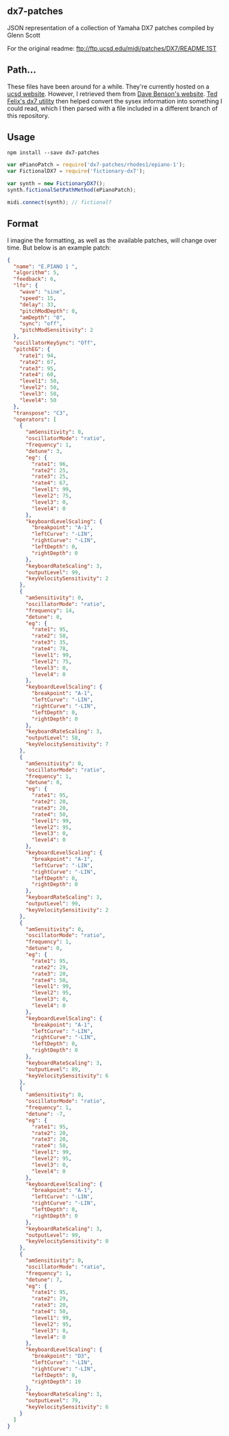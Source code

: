 ## dx7-patches

JSON representation of a collection of Yamaha DX7 patches compiled by Glenn Scott

For the original readme: ftp://ftp.ucsd.edu/midi/patches/DX7/README.1ST

## Path...

These files have been around for a while. They're currently hosted on a [ucsd website](ftp://ftp.ucsd.edu/midi/patches/DX7/). However, I retrieved them from [Dave Benson's website](https://homepages.abdn.ac.uk/mth192/pages/html/dx7.html#patches). [Ted Felix's dx7 utility](http://tedfelix.com/yamaha-dx7/index.html) then helped convert the sysex information into something I could read, which I then parsed with a file included in a different branch of this repository.


## Usage

`npm install --save dx7-patches`

```javascript
var ePianoPatch = require('dx7-patches/rhodes1/epiano-1');
var FictionalDX7 = require('fictionary-dx7');

var synth = new FictionaryDX7();
synth.fictionalSetPathMethod(ePianoPatch);

midi.connect(synth); // fictional?
```

## Format

I imagine the formatting, as well as the available patches, will change over time. But below is an example patch:

```json
{
  "name": "E.PIANO 1 ",
  "algorithm": 5,
  "feedback": 6,
  "lfo": {
    "wave": "sine",
    "speed": 15,
    "delay": 33,
    "pitchModDepth": 0,
    "amDepth": "0",
    "sync": "off",
    "pitchModSensitivity": 2
  },
  "oscillatorKeySync": "Off",
  "pitchEG": {
    "rate1": 94,
    "rate2": 67,
    "rate3": 95,
    "rate4": 60,
    "level1": 50,
    "level2": 50,
    "level3": 50,
    "level4": 50
  },
  "transpose": "C3",
  "operators": [
    {
      "amSensitivity": 0,
      "oscillatorMode": "ratio",
      "frequency": 1,
      "detune": 3,
      "eg": {
        "rate1": 96,
        "rate2": 25,
        "rate3": 25,
        "rate4": 67,
        "level1": 99,
        "level2": 75,
        "level3": 0,
        "level4": 0
      },
      "keyboardLevelScaling": {
        "breakpoint": "A-1",
        "leftCurve": "-LIN",
        "rightCurve": "-LIN",
        "leftDepth": 0,
        "rightDepth": 0
      },
      "keyboardRateScaling": 3,
      "outputLevel": 99,
      "keyVelocitySensitivity": 2
    },
    {
      "amSensitivity": 0,
      "oscillatorMode": "ratio",
      "frequency": 14,
      "detune": 0,
      "eg": {
        "rate1": 95,
        "rate2": 50,
        "rate3": 35,
        "rate4": 78,
        "level1": 99,
        "level2": 75,
        "level3": 0,
        "level4": 0
      },
      "keyboardLevelScaling": {
        "breakpoint": "A-1",
        "leftCurve": "-LIN",
        "rightCurve": "-LIN",
        "leftDepth": 0,
        "rightDepth": 0
      },
      "keyboardRateScaling": 3,
      "outputLevel": 58,
      "keyVelocitySensitivity": 7
    },
    {
      "amSensitivity": 0,
      "oscillatorMode": "ratio",
      "frequency": 1,
      "detune": 0,
      "eg": {
        "rate1": 95,
        "rate2": 20,
        "rate3": 20,
        "rate4": 50,
        "level1": 99,
        "level2": 95,
        "level3": 0,
        "level4": 0
      },
      "keyboardLevelScaling": {
        "breakpoint": "A-1",
        "leftCurve": "-LIN",
        "rightCurve": "-LIN",
        "leftDepth": 0,
        "rightDepth": 0
      },
      "keyboardRateScaling": 3,
      "outputLevel": 99,
      "keyVelocitySensitivity": 2
    },
    {
      "amSensitivity": 0,
      "oscillatorMode": "ratio",
      "frequency": 1,
      "detune": 0,
      "eg": {
        "rate1": 95,
        "rate2": 29,
        "rate3": 20,
        "rate4": 50,
        "level1": 99,
        "level2": 95,
        "level3": 0,
        "level4": 0
      },
      "keyboardLevelScaling": {
        "breakpoint": "A-1",
        "leftCurve": "-LIN",
        "rightCurve": "-LIN",
        "leftDepth": 0,
        "rightDepth": 0
      },
      "keyboardRateScaling": 3,
      "outputLevel": 89,
      "keyVelocitySensitivity": 6
    },
    {
      "amSensitivity": 0,
      "oscillatorMode": "ratio",
      "frequency": 1,
      "detune": -7,
      "eg": {
        "rate1": 95,
        "rate2": 20,
        "rate3": 20,
        "rate4": 50,
        "level1": 99,
        "level2": 95,
        "level3": 0,
        "level4": 0
      },
      "keyboardLevelScaling": {
        "breakpoint": "A-1",
        "leftCurve": "-LIN",
        "rightCurve": "-LIN",
        "leftDepth": 0,
        "rightDepth": 0
      },
      "keyboardRateScaling": 3,
      "outputLevel": 99,
      "keyVelocitySensitivity": 0
    },
    {
      "amSensitivity": 0,
      "oscillatorMode": "ratio",
      "frequency": 1,
      "detune": 7,
      "eg": {
        "rate1": 95,
        "rate2": 29,
        "rate3": 20,
        "rate4": 50,
        "level1": 99,
        "level2": 95,
        "level3": 0,
        "level4": 0
      },
      "keyboardLevelScaling": {
        "breakpoint": "D3",
        "leftCurve": "-LIN",
        "rightCurve": "-LIN",
        "leftDepth": 0,
        "rightDepth": 19
      },
      "keyboardRateScaling": 3,
      "outputLevel": 79,
      "keyVelocitySensitivity": 6
    }
  ]
}
```
